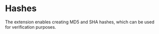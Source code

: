 # Hashes

The extension enables creating MD5 and SHA hashes, which can be used for verification purposes.